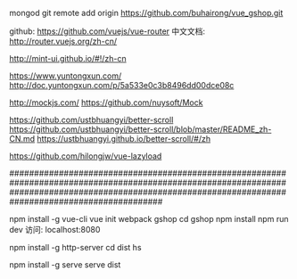 ﻿mongod
git remote add origin https://github.com/buhairong/vue_gshop.git

github: https://github.com/vuejs/vue-router
中文文档: http://router.vuejs.org/zh-cn/

http://mint-ui.github.io/#!/zh-cn

https://www.yuntongxun.com/
http://doc.yuntongxun.com/p/5a533e0c3b8496dd00dce08c

http://mockjs.com/
https://github.com/nuysoft/Mock

https://github.com/ustbhuangyi/better-scroll
https://github.com/ustbhuangyi/better-scroll/blob/master/README_zh-CN.md
https://ustbhuangyi.github.io/better-scroll/#/zh

https://github.com/hilongjw/vue-lazyload



#######################################################################################################################################################################################################

npm install -g vue-cli
vue init webpack gshop
cd gshop
npm install
npm run dev
访问: localhost:8080

npm install -g http-server
cd dist
hs

npm install -g serve
serve dist
